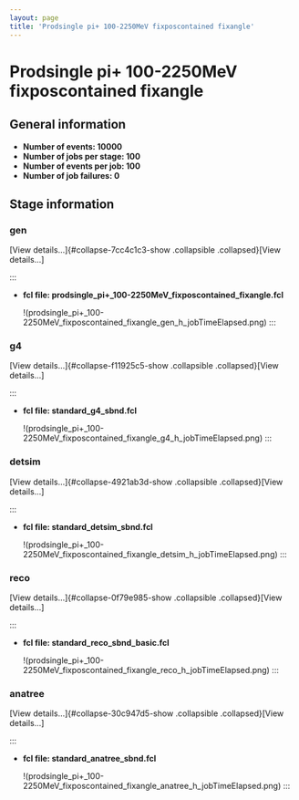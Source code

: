 ```yaml
---
layout: page
title: 'Prodsingle pi+ 100-2250MeV fixposcontained fixangle'
---
```




Prodsingle pi+ 100-2250MeV fixposcontained fixangle
=========================================================================================================================



General information 
----------------------------------------------------------

-   **Number of events: 10000**
-   **Number of jobs per stage: 100**
-   **Number of events per job: 100**
-   **Number of job failures: 0**



Stage information 
------------------------------------------------------



### gen 

[View details\...]{#collapse-7cc4c1c3-show .collapsible
.collapsed}[View details\...]

::: 
-   **fcl file:
    prodsingle\_pi+\_100-2250MeV\_fixposcontained\_fixangle.fcl**

    !(prodsingle_pi+_100-2250MeV_fixposcontained_fixangle_gen_h_jobTimeElapsed.png)
:::



### g4 

[View details\...]{#collapse-f11925c5-show .collapsible
.collapsed}[View details\...]

::: 
-   **fcl file: standard\_g4\_sbnd.fcl**

    !(prodsingle_pi+_100-2250MeV_fixposcontained_fixangle_g4_h_jobTimeElapsed.png)
:::



### detsim 

[View details\...]{#collapse-4921ab3d-show .collapsible
.collapsed}[View details\...]

::: 
-   **fcl file: standard\_detsim\_sbnd.fcl**

    !(prodsingle_pi+_100-2250MeV_fixposcontained_fixangle_detsim_h_jobTimeElapsed.png)
:::



### reco 

[View details\...]{#collapse-0f79e985-show .collapsible
.collapsed}[View details\...]

::: 
-   **fcl file: standard\_reco\_sbnd\_basic.fcl**

    !(prodsingle_pi+_100-2250MeV_fixposcontained_fixangle_reco_h_jobTimeElapsed.png)
:::



### anatree 

[View details\...]{#collapse-30c947d5-show .collapsible
.collapsed}[View details\...]

::: 
-   **fcl file: standard\_anatree\_sbnd.fcl**

    !(prodsingle_pi+_100-2250MeV_fixposcontained_fixangle_anatree_h_jobTimeElapsed.png)
:::
